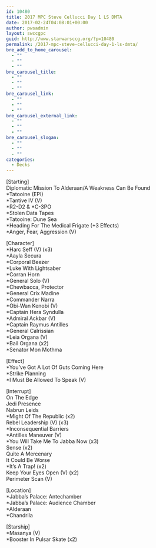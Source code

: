 ```yaml
---
id: 10480
title: 2017 MPC Steve Cellucci Day 1 LS DMTA
date: 2017-02-24T04:08:01+00:00
author: pwsadmin
layout: swccgpc
guid: http://www.starwarsccg.org/?p=10480
permalink: /2017-mpc-steve-cellucci-day-1-ls-dmta/
bre_add_to_home_carousel:
  - ""
  - ""
  - ""
bre_carousel_title:
  - ""
  - ""
  - ""
bre_carousel_link:
  - ""
  - ""
  - ""
bre_carousel_external_link:
  - ""
  - ""
  - ""
bre_carousel_slogan:
  - ""
  - ""
  - ""
categories:
  - Decks
---
```

[Starting]  
Diplomatic Mission To Alderaan/A Weakness Can Be Found  
*Tatooine (EPI)  
*Tantive IV (V)  
\*R2-D2 & \*C-3PO  
*Stolen Data Tapes  
*Tatooine: Dune Sea  
*Heading For The Medical Frigate (+3 Effects)  
*Anger, Fear, Aggression (V)

[Character]  
*Harc Seff (V) (x3)  
*Aayla Secura  
*Corporal Beezer  
*Luke With Lightsaber  
*Corran Horn  
*General Solo (V)  
*Chewbacca, Protector  
*General Crix Madine  
*Commander Narra  
*Obi-Wan Kenobi (V)  
*Captain Hera Syndulla  
*Admiral Ackbar (V)  
*Captain Raymus Antilles  
*General Calrissian  
*Leia Organa (V)  
*Bail Organa (x2)  
*Senator Mon Mothma

[Effect]  
*You&#8217;ve Got A Lot Of Guts Coming Here  
*Strike Planning  
*I Must Be Allowed To Speak (V)

[Interrupt]  
On The Edge  
Jedi Presence  
Nabrun Leids  
*Might Of The Republic (x2)  
Rebel Leadership (V) (x3)  
*Inconsequential Barriers  
*Antilles Maneuver (V)  
*You Will Take Me To Jabba Now (x3)  
Sense (x2)  
Quite A Mercenary  
It Could Be Worse  
*It&#8217;s A Trap! (x2)  
Keep Your Eyes Open (V) (x2)  
Perimeter Scan (V)

[Location]  
*Jabba&#8217;s Palace: Antechamber  
*Jabba&#8217;s Palace: Audience Chamber  
*Alderaan  
*Chandrila

[Starship]  
*Masanya (V)  
*Booster In Pulsar Skate (x2)